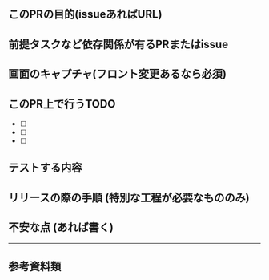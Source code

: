 ## このPRの目的(issueあればURL)

## 前提タスクなど依存関係が有るPRまたはissue

## 画面のキャプチャ(フロント変更あるなら必須)

## このPR上で行うTODO
- [ ] 
- [ ] 
- [ ] 

## テストする内容

## リリースの際の手順 (特別な工程が必要なもののみ)

## 不安な点 (あれば書く)

---
## 参考資料類
